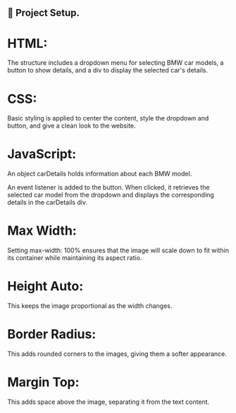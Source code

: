 ## :wrench: Project Setup.
# HTML:

The structure includes a dropdown menu for selecting BMW car models, a button to show details, and a div to display the selected car's details.

# CSS:

Basic styling is applied to center the content, style the dropdown and button, and give a clean look to the website.

# JavaScript:

An object carDetails holds information about each BMW model.

An event listener is added to the button. When clicked, it retrieves the selected car model from the dropdown and displays the corresponding details in the carDetails div.

# Max Width: 

Setting max-width: 100% ensures that the image will scale down to fit within its container while maintaining its aspect ratio.

# Height Auto: 

This keeps the image proportional as the width changes.

# Border Radius: 

This adds rounded corners to the images, giving them a softer appearance.

# Margin Top: 

This adds space above the image, separating it from the text content.

